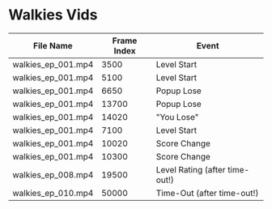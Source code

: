 # Walkies Vids

| File Name | Frame Index | Event |
|-----------|-------------|-------|
| walkies_ep_001.mp4 | 3500 | Level Start |
| walkies_ep_001.mp4 | 5100 | Level Start |
| walkies_ep_001.mp4 | 6650 | Popup Lose |
| walkies_ep_001.mp4 | 13700 | Popup Lose |
| walkies_ep_001.mp4 | 14020 | "You Lose" |
| walkies_ep_001.mp4 | 7100 | Level Start |
| walkies_ep_001.mp4 | 10020 | Score Change |
| walkies_ep_001.mp4 | 10300 | Score Change |
| walkies_ep_008.mp4 | 19500 | Level Rating (after time-out!) |
| walkies_ep_010.mp4 | 50000 | Time-Out (after time-out!) |